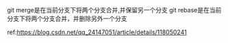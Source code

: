 git merge是在当前分支下将两个分支合并,并保留另一个分支
git rebase是在当前分支下将两个分支合并，并删除另外一个分支

ref:https://blog.csdn.net/qq_24147051/article/details/118050241
